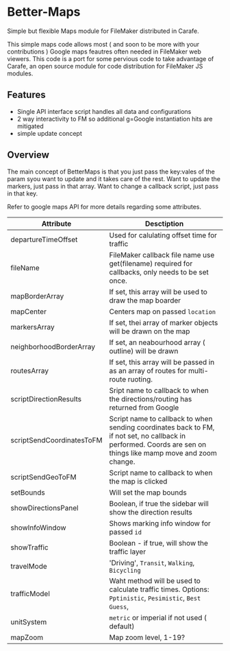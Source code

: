 # Better-Maps
Simple but flexible Maps module for FileMaker distributed in Carafe. 

This simple maps code allows most ( and soon to be more with your contributions ) Google maps feautres often needed in FileMaker web viewers. This code is a port for some pervious code to take advantage of Carafe, an open source module for code distribution for FileMaker JS modules.

## Features
- Single API interface script handles all data and configurations
- 2 way interactivity to FM so additional g=Google instantiation hits are mitigated
- simple update concept

## Overview
The main concept of BetterMaps is that you just pass the key:vales of the param syou want to update and it takes care of the rest. Want to update the markers, just pass in that array. Want to change a callback script, just pass in that key.

Refer to google maps API for more details regarding some attributes.

 Attribute  | Desctiption |
| ------------- | ------------- |
| departureTimeOffset  |  Used for calulating offset time for traffic |
| fileName  | FileMaker callback file name use get(filename) required for callbacks, only needs to be set once.  |
| mapBorderArray | If set, this array will be used to draw the map boarder |
| mapCenter | Centers map on passed `location` |
| markersArray | If set, thei array of marker objects will be drawn on the map |
| neighborhoodBorderArray | If set, an neabourhood array ( outline) will be drawn |
| routesArray | If set, this array will be passed in as an array of routes for multi-route ruoting.|
| scriptDirectionResults | Sript name to callback to when the directions/routing has returned from Google |
| scriptSendCoordinatesToFM |Script name to callback to when sending coordinates back to FM, if not set, no callback in performed. Coords are sen on things like mamp move and zoom change.|
| scriptSendGeoToFM | Script name to callback to when the map is clicked |
| setBounds  | Will set the map bounds   |\
| showDirectionsPanel | Boolean, if true the sidebar will show the direction results |
| showInfoWindow | Shows marking info window for passed `id` |
| showTraffic  | Boolean - if true, will show the traffic layer  |
| travelMode  | 'Driving', `Transit`, `Walking`, `Bicycling`  |
| trafficModel | Waht method will be used to calculate traffic times. Options:  `Pptinistic`, `Pesimistic`, `Best Guess`,  |
| unitSystem  | `metric` or imperial if not used ( default)|
| mapZoom | Map zoom level, 1-19? |
